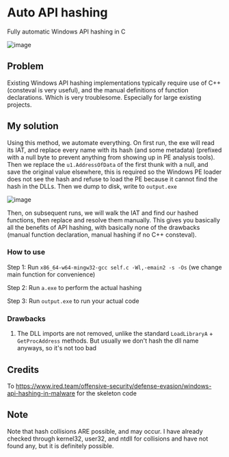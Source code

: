 # Auto API hashing
Fully automatic Windows API hashing in C

![image](https://github.com/fern89/auto-api-hashing/assets/139056562/bf555f8b-7501-4e71-9755-7c915eb99db5)

## Problem
Existing Windows API hashing implementations typically require use of C++ (consteval is very useful), and the manual definitions of function declarations. Which is very troublesome. Especially for large existing projects.

## My solution
Using this method, we automate everything. On first run, the exe will read its IAT, and replace every name with its hash (and some metadata) (prefixed with a null byte to prevent anything from showing up in PE analysis tools). Then we replace the `u1.AddressOfData` of the first thunk with a null, and save the original value elsewhere, this is required so the Windows PE loader does not see the hash and refuse to load the PE because it cannot find the hash in the DLLs. Then we dump to disk, write to `output.exe`

![image](https://github.com/fern89/auto-api-hashing/assets/139056562/b98511fc-9e94-49fa-a909-a8244026ead4)


Then, on subsequent runs, we will walk the IAT and find our hashed functions, then replace and resolve them manually. This gives you basically all the benefits of API hashing, with basically none of the drawbacks (manual function declaration, manual hashing if no C++ consteval).

### How to use
Step 1: Run `x86_64-w64-mingw32-gcc self.c -Wl,-emain2 -s -Os` (we change main function for convenience)

Step 2: Run `a.exe` to perform the actual hashing

Step 3: Run `output.exe` to run your actual code


### Drawbacks
1. The DLL imports are not removed, unlike the standard `LoadLibraryA` + `GetProcAddress` methods. But usually we don't hash the dll name anyways, so it's not too bad

## Credits
To https://www.ired.team/offensive-security/defense-evasion/windows-api-hashing-in-malware for the skeleton code

## Note
Note that hash collisions ARE possible, and may occur. I have already checked through kernel32, user32, and ntdll for collisions and have not found any, but it is definitely possible.
